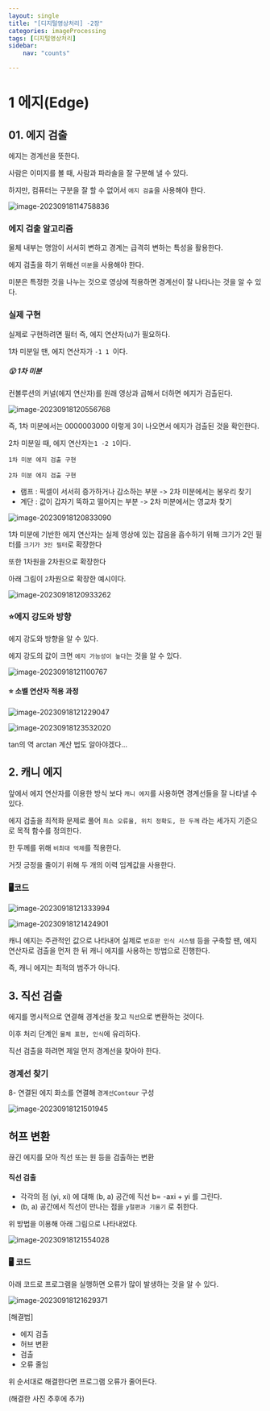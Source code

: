 ```yaml
---
layout: single
title: "[디지털영상처리] -2장"
categories: imageProcessing
tags: [디지털영상처리]
sidebar:
    nav: "counts"

---
```


# 1 에지(Edge)

## 01. 에지 검출

에지는 경계선을 뜻한다. 

사람은 이미지를 볼 때, 사람과 파라솔을 잘 구분해 낼 수 있다.

하지만, 컴퓨터는 구분을 잘 할 수 없어서 `에지 검출`을 사용해야 한다. 

![image-20230918114758836]({{site.url}}/images/2023-09-18-2day/image-20230918114758836.png)



### 에지 검출 알고리즘

물체 내부는 명암이 서서히 변하고 경계는 급격히 변하는 특성을 활용한다. 

에지 검출을 하기 위해선 `미분`을 사용해야 한다.

미분은 특정한 것을 나누는 것으로 영상에 적용하면 경계선이 잘 나타나는 것을 알 수 있다. 



### 실제 구현

실제로 구현하려면 필터 즉, 에지 연산자(u)가 필요하다.

1차 미분일 땐, 에지 연산자가 `-1 1 `이다.

##### 😮 1차 미분

컨볼루션의 커널(에지 연산자)를 원래 영상과 곱해서 더하면 에지가 검출된다. 

![image-20230918120556768]({{site.url}}/images/2023-09-18-2day/image-20230918120556768.png)

즉, 1차 미분에서는 0000003000 이렇게 3이 나오면서 에지가 검출된 것을 확인한다.



2차 미분일 때, 에지 연산자는` 1 -2 1 `이다.

`1차 미분 에지 검출 구현`

`2차 미분 에지 검출 구현`

- 램프 : 픽셀이 서서히 증가하거나 감소하는 부분 -> 2차 미분에서는 봉우리 찾기
- 계단 : 값이 갑자기 뚝하고 떨어지는 부분 -> 2차 미분에서는 영교차 찾기

![image-20230918120833090]({{site.url}}/images/2023-09-18-2day/image-20230918120833090.png)

1차 미분에 기반한 에지 연산자는 실제 영상에 있는 잡음을 흡수하기 위해 크기가 2인 필터를 `크기가 3인 필터`로 확장한다

또한 1차원을 2차원으로 확장한다 

아래 그림이 `2`차원으로 확장한 예시이다. 

![image-20230918120933262]({{site.url}}/images/2023-09-18-2day/image-20230918120933262.png)



### ⭐에지 강도와 방향

에지 강도와 방향을 알 수 있다. 

에지 강도의 값이 크면 `에지 가능성이 높다`는 것을 알 수 있다. 

![image-20230918121100767]({{site.url}}/images/2023-09-18-2day/image-20230918121100767.png)

#### ⭐ 소벨 연산자 적용 과정

![image-20230918121229047]({{site.url}}/images/2023-09-18-2day/image-20230918121229047.png)

![image-20230918123532020]({{site.url}}/images/2023-09-18-2day/image-20230918123532020.png)

tan의 역 arctan 계산 법도 알아야겠다...



## 2. 캐니 에지

앞에서 에지 연산자를 이용한 방식 보다 `캐니 에지`를 사용하면 경계선들을 잘 나타낼 수 있다. 

에지 검출을 최적화 문제로 풀어 `최소 오류율, 위치 정확도, 한 두께` 라는 세가지 기준으로 목적 함수를 정의한다.

한 두께를 위해 `비최대 억제`를 적용한다.

거짓 긍정을 줄이기 위해 두 개의 이력 임계값을 사용한다.



### 🖥️코드

![image-20230918121333994]({{site.url}}/images/2023-09-18-2day/image-20230918121333994.png)

![image-20230918121424901]({{site.url}}/images/2023-09-18-2day/image-20230918121424901.png)

캐니 에지는 주관적인 값으로 나타내어 실제로 `번호판 인식 시스템` 등을 구축할 땐, 에지 연산자로 검출을 먼저 한 뒤 캐니 에지를 사용하는 방법으로 진행한다.

즉, 캐니 에지는 최적의 범주가 아니다.



## 3. 직선 검출

에지를 명시적으로 연결해 경계선을 찾고 `직선`으로 변환하는 것이다.

이후 처리 단계인 `물체 표현, 인식`에 유리하다.



직선 검출을 하려면 제일 먼저 경계선을 찾아야 한다.

### 경계선 찾기

8- 연결된 에지 화소를 연결해 `경계선Contour` 구성

![image-20230918121501945]({{site.url}}/images/2023-09-18-2day/image-20230918121501945.png)



## 허프 변환

끊긴 에지를 모아 직선 또는 원 등을 검출하는 변환

#### 직선 검출

- 각각의 점 (yi, xi) 에 대해 (b, a) 공간에 직선 b= -axi + yi 를 그린다.
- (b, a) 공간에서 직선이 만나는 점을 `y절편과 기울기` 로 취한다. 



위 방법을 이용해 아래 그림으로 나타내었다. 

![image-20230918121554028]({{site.url}}/images/2023-09-18-2day/image-20230918121554028.png)

### 🖥️ 코드

아래 코드로 프로그램을 실행하면 오류가 많이 발생하는 것을 알 수 있다. 

![image-20230918121629371]({{site.url}}/images/2023-09-18-2day/image-20230918121629371.png)

[해결법]

- 에지 검출 
- 허브 변환
- 검출
- 오류 줄임

위 순서대로 해결한다면 프로그램 오류가 줄어든다. 

(해결한 사진 추후에 추가)






